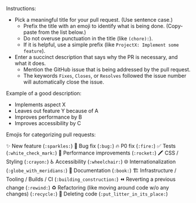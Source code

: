 Instructions:

- Pick a meaningful title for your pull request. (Use sentence case.)
  - Prefix the title with an emoji to identify what is being done. (Copy-paste from the list below.)
  - Do not overuse punctuation in the title (like `(chore):`).
  - If it is helpful, use a simple prefix (like `ProjectX: Implement some feature`).
- Enter a succinct description that says why the PR is necessary, and what it does.
  - Mention the GitHub issue that is being addressed by the pull request.
  - The keywords `Fixes`, `Closes`, or `Resolves` followed the issue number will automatically close the issue.

Example of a good description:

- Implements aspect X
- Leaves out feature Y because of A
- Improves performance by B
- Improves accessibility by C

Emojis for categorizing pull requests:

✨ New feature (`:sparkles:`)
🐛 Bug fix (`:bug:`)
🔥 P0 fix (`:fire:`)
✅ Tests (`:white_check_mark:`)
🚀 Performance improvements (`:rocket:`)
🖍 CSS / Styling (`:crayon:`)
♿ Accessibility (`:wheelchair:`)
🌐 Internationalization (`:globe_with_meridians:`)
📖 Documentation (`:book:`)
🏗 Infrastructure / Tooling / Builds / CI (`:building_construction:`)
⏪ Reverting a previous change (`:rewind:`)
♻️ Refactoring (like moving around code w/o any changes) (`:recycle:`)
🚮 Deleting code (`:put_litter_in_its_place:`)
